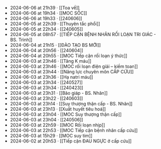 - 2024-06-06 at 21h39 · [[Toa về]]
- 2024-06-06 at 19h34 · [[MOC SỐC]]
- 2024-06-06 at 19h33 · [[240606]]
- 2024-06-05 at 22h39 · [[Thuyên tắc phổi]]
- 2024-06-05 at 22h34 · [[240605]]
- 2024-06-05 at 08h57 · [[TIẾP CẬN BỆNH NHÂN RỐI LOẠN TRI GIÁC - BS. Trình]]
- 2024-06-04 at 21h15 · [[ĐÀO TẠO BS MỚI]]
- 2024-06-04 at 20h56 · [[240604]]
- 2024-06-04 at 20h55 · [[MOC Tiếp cận rối loạn ý thức]]
- 2024-06-03 at 23h46 · [[Tăng K máu]]
- 2024-06-03 at 23h46 · [[MOC rối loạn điện giải – kiềm toan]]
- 2024-06-03 at 23h44 · [[Năng lực chuyên môn CẤP CỨU]]
- 2024-06-03 at 23h36 · [[Hạ natri máu]]
- 2024-06-03 at 23h34 · [[240527]]
- 2024-06-03 at 23h34 · [[240423]]
- 2024-06-03 at 23h31 · [[Bão giáp - BS. Nhân]]
- 2024-06-03 at 23h22 · [[240603]]
- 2024-06-03 at 23h14 · [[Suy thượng thận cấp - BS. Nhân]]
- 2024-06-03 at 23h13 · [[Xuất huyết tiêu hoá]]
- 2024-06-03 at 23h04 · [[MOC Suy thượng thận cấp]]
- 2024-06-03 at 23h04 · [[240506]]
- 2024-06-03 at 22h59 · [[MOC Rối loạn nhịp]]
- 2024-06-03 at 22h53 · [[MOC Tiếp cận bệnh nhân cấp cứu]]
- 2024-06-03 at 15h29 · [[MOC suy tim]]
- 2024-06-02 at 20h53 · [[Tiếp cận ĐAU NGỰC ở cấp cứu]]
